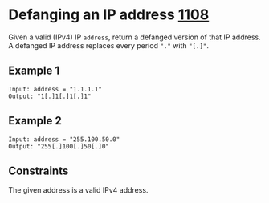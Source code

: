 # Defanging an IP address [1108](https://leetcode.com/problems/defanging-an-ip-address/)

Given a valid (IPv4) IP `address`, return a defanged version of that IP address. A defanged IP address replaces every period `"."` with `"[.]"`.

## **Example 1**

```
Input: address = "1.1.1.1"
Output: "1[.]1[.]1[.]1"
```

## **Example 2**

```
Input: address = "255.100.50.0"
Output: "255[.]100[.]50[.]0"
```

## **Constraints**

The given address is a valid IPv4 address.
